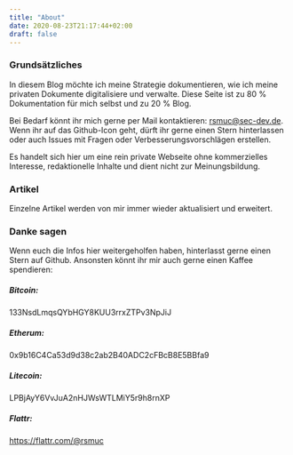 ```yaml
---
title: "About"
date: 2020-08-23T21:17:44+02:00
draft: false
---
```

###

### Grundsätzliches

In diesem Blog möchte ich meine Strategie dokumentieren, wie ich meine privaten Dokumente digitalisiere und verwalte. Diese Seite ist zu 80 % Dokumentation für mich selbst und zu 20 % Blog.

Bei Bedarf könnt ihr mich gerne per Mail kontaktieren: <rsmuc@sec-dev.de>. Wenn ihr auf das Github-Icon geht, dürft ihr gerne einen Stern hinterlassen oder auch Issues mit Fragen oder Verbesserungsvorschlägen erstellen.

Es handelt sich hier um eine rein private Webseite ohne kommerzielles Interesse, redaktionelle Inhalte und dient nicht zur Meinungsbildung.

### Artikel

Einzelne Artikel werden von mir immer wieder aktualisiert und erweitert.

### Danke sagen

Wenn euch die Infos hier weitergeholfen haben, hinterlasst gerne einen Stern auf Github. 
Ansonsten könnt ihr mir auch gerne einen Kaffee spendieren:

##### Bitcoin: 
133NsdLmqsQYbHGY8KUU3rrxZTPv3NpJiJ

##### Etherum:
0x9b16C4Ca53d9d38c2ab2B40ADC2cFBcB8E5BBfa9

##### Litecoin:
 LPBjAyY6VvJuA2nHJWsWTLMiY5r9h8rnXP

##### Flattr:
<https://flattr.com/@rsmuc>
